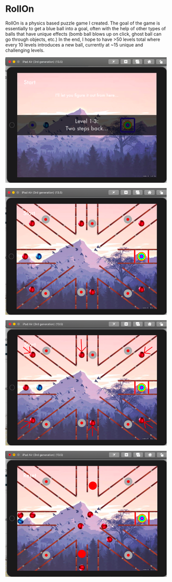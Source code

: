 # RollOn

RollOn is a physics based puzzle game I created. The goal of the game is essentially to get a blue ball into a goal, often with the help of other types of balls that have unique effects (bomb ball blows up on click, ghost ball can go through objects, etc.) In the end, I hope to have >50 levels total where every 10 levels introduces a new ball, currently at ~15 unique and challenging levels. 

![Title Card](Screenshots/TitleCard.png?raw=true)

![Union Jack](Screenshots/UnionJack.png?raw=true)

![Union Jack Arrows](Screenshots/UnionJackArrows.png?raw=true)

![Union Jack Shot](Screenshots/UnionJackShot.png?raw=true)

